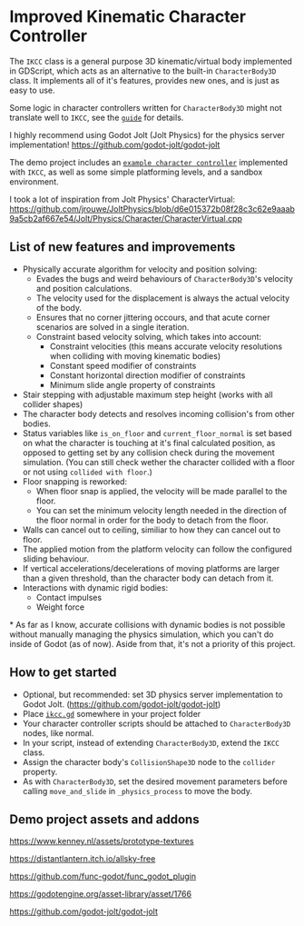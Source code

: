 # Improved Kinematic Character Controller

The `IKCC` class is a general purpose 3D kinematic/virtual body implemented in GDScript, which acts as an alternative to the built-in `CharacterBody3D` class. It implements all of it's features, provides new ones, and is just as easy to use.

Some logic in character controllers written for `CharacterBody3D` might not translate well to `IKCC`, see the [`guide`][gde] for details.

I highly recommend using Godot Jolt (Jolt Physics) for the physics server implementation!
https://github.com/godot-jolt/godot-jolt

The demo project includes an [`example character controller`][xpl] implemented with `IKCC`, as well as some simple platforming levels, and a sandbox environment.

I took a lot of inspiration from Jolt Physics' CharacterVirtual:
https://github.com/jrouwe/JoltPhysics/blob/d6e015372b08f28c3c62e9aaab9a5cb2af667e54/Jolt/Physics/Character/CharacterVirtual.cpp

## List of new features and improvements

- Physically accurate algorithm for velocity and position solving:
	- Evades the bugs and weird behaviours of `CharacterBody3D`'s velocity and position calculations.
	- The velocity used for the displacement is always the actual velocity of the body.
	- Ensures that no corner jittering occours, and that acute corner scenarios are solved in a single iteration.
	- Constraint based velocity solving, which takes into account:
		- Constraint velocities (this means accurate velocity resolutions when colliding with moving kinematic bodies)
		- Constant speed modifier of constraints
		- Constant horizontal direction modifier of constraints
		- Minimum slide angle property of constraints
- Stair stepping with adjustable maximum step height (works with all collider shapes)
- The character body detects and resolves incoming collision's from other bodies.
- Status variables like `is_on_floor` and `current_floor_normal` is set based on what the character is touching at it's final calculated position, as opposed to getting set by any collision check during the movement simulation. (You can still check wether the character collided with a floor or not using `collided with floor`.)
- Floor snapping is reworked:
	- When floor snap is applied, the velocity will be made parallel to the floor.
	- You can set the minimum velocity length needed in the direction of the floor normal in order for the body to detach from the floor.
- Walls can cancel out to ceiling, similiar to how they can cancel out to floor.
- The applied motion from the platform velocity can follow the configured sliding behaviour.
- If vertical accelerations/decelerations of moving platforms are larger than a given threshold, than the character body can detach from it.
- Interactions with dynamic rigid bodies:
	- Contact impulses
	-  Weight force

\* As far as I know, accurate collisions with dynamic bodies is not possible without manually managing the physics simulation, which you can't do inside of Godot (as of now). Aside from that, it's not a priority of this project.

## How to get started

- Optional, but recommended: set 3D physics server implementation to Godot Jolt. (https://github.com/godot-jolt/godot-jolt)
- Place [`ikcc.gd`][spt] somewhere in your project folder
- Your character controller scripts should be attached to `CharacterBody3D` nodes, like normal.
- In your script, instead of extending `CharacterBody3D`, extend the `IKCC` class.
- Assign the character body's `CollisionShape3D` node to the `collider` property.
- As with `CharacterBody3D`, set the desired movement parameters before calling `move_and_slide` in `_physics_process` to move the body.

## Demo project assets and addons

https://www.kenney.nl/assets/prototype-textures

https://distantlantern.itch.io/allsky-free

https://github.com/func-godot/func_godot_plugin

https://godotengine.org/asset-library/asset/1766

https://github.com/godot-jolt/godot-jolt

[spt]: IKCC/ikcc.gd
[gde]: IKCC/guide/guide.md
[xpl]: entities/actor/player/player_body.gd
